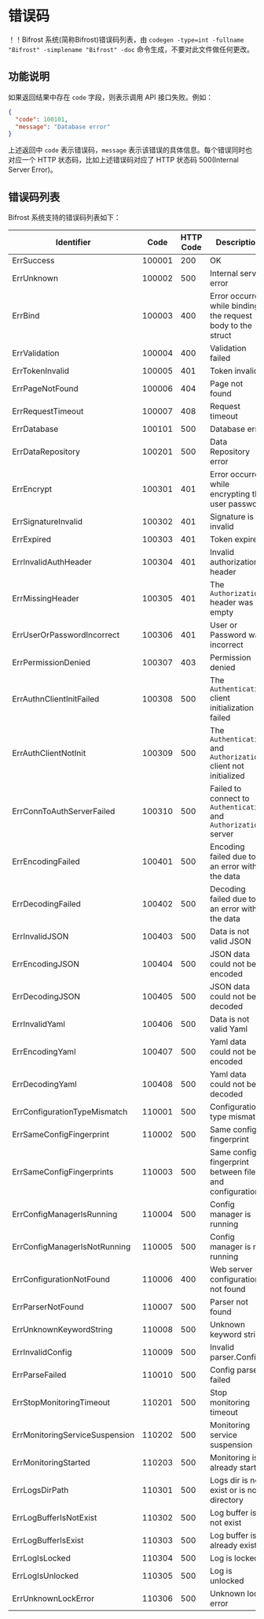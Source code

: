 # 错误码
！！Bifrost 系统(简称Bifrost)错误码列表，由 `codegen -type=int -fullname "Bifrost" -simplename "Bifrost" -doc` 命令生成，不要对此文件做任何更改。
## 功能说明
如果返回结果中存在 `code` 字段，则表示调用 API 接口失败。例如：
```json
{
  "code": 100101,
  "message": "Database error"
}
```
上述返回中 `code` 表示错误码，`message` 表示该错误的具体信息。每个错误同时也对应一个 HTTP 状态码，比如上述错误码对应了 HTTP 状态码 500(Internal Server Error)。
## 错误码列表
Bifrost 系统支持的错误码列表如下：

| Identifier | Code | HTTP Code | Description |
| ---------- | ---- | --------- | ----------- |
| ErrSuccess | 100001 | 200 | OK |
| ErrUnknown | 100002 | 500 | Internal server error |
| ErrBind | 100003 | 400 | Error occurred while binding the request body to the struct |
| ErrValidation | 100004 | 400 | Validation failed |
| ErrTokenInvalid | 100005 | 401 | Token invalid |
| ErrPageNotFound | 100006 | 404 | Page not found |
| ErrRequestTimeout | 100007 | 408 | Request timeout |
| ErrDatabase | 100101 | 500 | Database error |
| ErrDataRepository | 100201 | 500 | Data Repository error |
| ErrEncrypt | 100301 | 401 | Error occurred while encrypting the user password |
| ErrSignatureInvalid | 100302 | 401 | Signature is invalid |
| ErrExpired | 100303 | 401 | Token expired |
| ErrInvalidAuthHeader | 100304 | 401 | Invalid authorization header |
| ErrMissingHeader | 100305 | 401 | The `Authorization` header was empty |
| ErrUserOrPasswordIncorrect | 100306 | 401 | User or Password was incorrect |
| ErrPermissionDenied | 100307 | 403 | Permission denied |
| ErrAuthnClientInitFailed | 100308 | 500 | The `Authentication` client initialization failed |
| ErrAuthClientNotInit | 100309 | 500 | The `Authentication` and `Authorization` client not initialized |
| ErrConnToAuthServerFailed | 100310 | 500 | Failed to connect to `Authentication` and `Authorization` server |
| ErrEncodingFailed | 100401 | 500 | Encoding failed due to an error with the data |
| ErrDecodingFailed | 100402 | 500 | Decoding failed due to an error with the data |
| ErrInvalidJSON | 100403 | 500 | Data is not valid JSON |
| ErrEncodingJSON | 100404 | 500 | JSON data could not be encoded |
| ErrDecodingJSON | 100405 | 500 | JSON data could not be decoded |
| ErrInvalidYaml | 100406 | 500 | Data is not valid Yaml |
| ErrEncodingYaml | 100407 | 500 | Yaml data could not be encoded |
| ErrDecodingYaml | 100408 | 500 | Yaml data could not be decoded |
| ErrConfigurationTypeMismatch | 110001 | 500 | Configuration type mismatch |
| ErrSameConfigFingerprint | 110002 | 500 | Same config fingerprint |
| ErrSameConfigFingerprints | 110003 | 500 | Same config fingerprint between files and configuration |
| ErrConfigManagerIsRunning | 110004 | 500 | Config manager is running |
| ErrConfigManagerIsNotRunning | 110005 | 500 | Config manager is not running |
| ErrConfigurationNotFound | 110006 | 400 | Web server configuration not found |
| ErrParserNotFound | 110007 | 500 | Parser not found |
| ErrUnknownKeywordString | 110008 | 500 | Unknown keyword string |
| ErrInvalidConfig | 110009 | 500 | Invalid parser.Config |
| ErrParseFailed | 110010 | 500 | Config parse failed |
| ErrStopMonitoringTimeout | 110201 | 500 | Stop monitoring timeout |
| ErrMonitoringServiceSuspension | 110202 | 500 | Monitoring service suspension |
| ErrMonitoringStarted | 110203 | 500 | Monitoring is already started |
| ErrLogsDirPath | 110301 | 500 | Logs dir is not exist or is not a directory |
| ErrLogBufferIsNotExist | 110302 | 500 | Log buffer is not exist |
| ErrLogBufferIsExist | 110303 | 500 | Log buffer is already exist |
| ErrLogIsLocked | 110304 | 500 | Log is locked |
| ErrLogIsUnlocked | 110305 | 500 | Log is unlocked |
| ErrUnknownLockError | 110306 | 500 | Unknown lock error |

